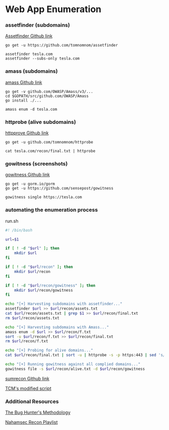 # Web App Enumeration

### assetfinder (subdomains)

[Assetfinder Github link](https://github.com/tomnomnom/assetfinder)

```
go get -u https://github.com/tomnomnom/assetfinder
```

```
assetfinder tesla.com
assetfinder --subs-only tesla.com
```

### amass (subdomains)

[amass Github link](https://github.com/OWASP/Amass)

```
go get -v github.com/OWASP/Amass/v3/...
cd $GOPATH/src/github.com/OWASP/Amass
go install ./...
```

```
amass enum -d tesla.com
```

### httprobe (alive subdomains)

[httpprove Github link](https://github.com/tomnomnom/httprobe)

```
go get -u github.com/tomnomnom/httprobe
```

```
cat tesla.com/recon/final.txt | httprobe
```

### gowitness (screenshots)

[gowitness Github link](https://github.com/sensepost/gowitness)

```
go get -u gorm.io/gorm
go get -u https://github.com/sensepost/gowitness
```

```
gowitness single https://tesla.com
```

### automating the enumeration process

run.sh
```bash
#! /bin/bash

url=$1

if [ ! -d "$url" ]; then
    mkdir $url
fi

if [ ! -d "$url/recon" ]; then
    mkdir $url/recon
fi

if [ ! -d "$url/recon/gowitness" ]; then
    mkdir $url/recon/gowitness
fi

echo "[+] Harvesting subdomains with assetfinder..."
assetfinder $url >> $url/recon/assets.txt
cat $url/recon/assets.txt | grep $1 >> $url/recon/final.txt
rm $url/recon/assets.txt

echo "[+] Harvesting subdomains with Amass..."
amass enum -d $url >> $url/recon/f.txt
sort -u $url/recon/f.txt >> $url/recon/final.txt
rm $url/recon/f.txt

echo "[+] Probing for alive domains..."
cat $url/recon/final.txt | sort -u | httprobe -s -p https:443 | sed 's/https\?:\/\///' | tr -d ':443' >> $url/recon/alive.txt

echo "[+] Running gowitness against all complied domains..."
gowitness file -s $url/recon/alive.txt -d $url/recon/gowitness
```

[sumrecon Github link](https://github.com/thatonetester/sumrecon)

[TCM's modified script](https://pastebin.com/MhE6zXVt)

### Additional Resources

[The Bug Hunter's Methodology](https://www.youtube.com/watch?v=uKWu6yhnhbQ)

[Nahamsec Recon Playlist](https://www.youtube.com/watch?v=MIujSpuDtFY&list=PLKAaMVNxvLmAkqBkzFaOxqs3L66z2n8LA)
